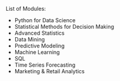 List of Modules:
* Python for Data Science
* Statistical Methods for Decision Making
* Advanced Statistics
* Data Mining
* Predictive Modeling
* Machine Learning
* SQL
* Time Series Forecasting
* Marketing & Retail Analytics
